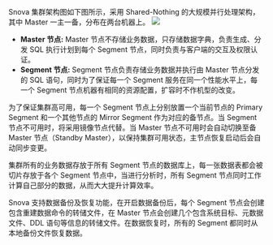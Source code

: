 Snova 集群架构图如下图所示，采用 Shared-Nothing 的大规模并行处理架构，其中 Master 一主一备，分布在两台机器上。
![](https://main.qcloudimg.com/raw/04b9a1451cab04df95f43a7734c2bc6e.png)

- **Master 节点:**
  Master 节点不存储业务数据，只存储数据字典，负责生成、分发 SQL 执行计划到每个 Segment 节点，同时负责与客户端的交互及权限认证。
- **Segment 节点:**
  Segment 节点负责存储业务数据并执行由 Master 节点分发的 SQL 语句，同时为了保证每一个 Segment 服务在同一个性能水平上，每一个 Segment 节点机器有相同的资源配置，扩容时不作机型的改变。

为了保证集群高可用，每一个 Segment 节点上分别放置一个当前节点的 Primary Segment 和一个其他节点的 Mirror Segment 作为对应的备节点。当 Segment 节点不可用时，将采用镜像节点代替。当 Master 节点不可用时会自动切换至备 Master 节点（Standby Master），以保持集群可用状态，主节点恢复启动后会自动同步变更。

集群所有的业务数据存放于所有 Segment 节点的数据库上，每一张数据表都会被切片存放于各个 Segment 节点中，当进行分析时，所有 Segment 节点同时工作计算自己部分的数据，从而大大提升计算效率。

Snova 支持数据备份及恢复功能，在开启数据备份后，每个 Segment 节点会创建包含重建数据命令的转储文件，在 Master 节点会创建几个包含系统目标、元数据文件、DDL 语句等信息的转储文件。在数据恢复时，所有的 Segment 都同时从本地备份文件恢复数据。

